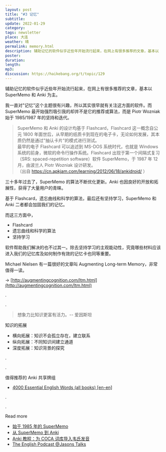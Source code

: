 ```yaml
---
layout: post
title: "#3 记忆"
subtitle: 
update: 2022-01-29
category: 
tags: newsletter
place: 大连
weather: 晴
permalink: memory.html
description: 辅助记忆的软件似乎近些年开始流行起来，在网上有很多推荐的文章，基本以 SuperMemo 和 Anki 为主。我一直对"记忆"这个主题很有兴趣，所以其实很早就有关注这方面的软件。而 SuperMemo 最开始强烈吸引我的却并不是它的推荐或算法，而是 Piotr Wozniak 始于 1985/1987 年的坚持和迭代。
poster:
duration: 
length: 
mp3: 
discussion: https://haikebang.org/t/topic/129
---
```


辅助记忆的软件似乎近些年开始流行起来，在网上有很多推荐的文章，基本以 SuperMemo 和 Anki 为主。

我一直对"记忆"这个主题很有兴趣，所以其实很早就有关注这方面的软件。而 SuperMemo 最开始强烈吸引我的却并不是它的推荐或算法，而是 Piotr Wozniak 始于 1985/1987 年的坚持和迭代。

> SuperMemo 和 Anki 的设计均基于 Flashcard，Flashcard 这一概念自公元 1800 年面世后，从早期的纸质卡到现在的电子卡，无论如何发展，其本质仍然是通过"抽认卡片"的模式进行测试。<br />
> 最早的电子 Flashcard 可以追述到 MS-DOS 系统时代，也就是 Windows 系统的前身，微软的命令行操作系统。Flashcard 出现于第一个间隔式复习（SRS: spaced-repetition software）软件 SuperMemo，于 1987 年 12 月，由波兰人 Piotr Wozniak 设计研发。<br />
> （出自 https://cn.apkjam.com/learning/2012/06/18/ankidroid/ ）

三十多年过去了，SuperMemo 的算法不断优化更新。Anki 也因良好的开放和拓展性，获得了大量用户的青睐。

基于 Flashcard，遗忘曲线和科学的算法，最后还有坚持学习，SuperMemo 和 Anki 二者都会加固我们的记忆。

而这三方面中，

- Flashcard
- 遗忘曲线和科学的算法
- 坚持学习

软件帮助我们解决的也不过其一。除去坚持学习的主观能动性，究竟哪些材料应该进入我们的记忆库及如何制作有效的记忆卡也同等重要。

Michael Nielsen 有一篇很好的文章叫 Augmenting Long-term Memory，非常值得一读。

-> [http://augmentingcognition.com/ltm.html](http://augmentingcognition.com/ltm.html)

.

.

> 想象力比知识更富有活力。-- 爱因斯坦

知识的拓展
- 横向拓展：知识不会孤立存在，建立联系
- 纵向拓展：不同知识间建立通道
- 深度拓展：知识背景的探究

.

.

值得推荐的 Anki 共享牌组

- [4000 Essential English Words (all books) [en-en]](https://ankiweb.net/shared/info/1104981491)

.

.

Read more

- [始于 1985 年的 SuperMemo](https://jsntn.com/software/2014/04/22/supermemo.html)
- [从 SuperMemo 到 Anki](https://jsntn.com/software/2013/09/19/anki.html)
- [Anki 教程：为 COCA 词库导入韦氏发音](https://jsntn.com/software/2016/04/20/anki-coca.html)
- [The English Podcast @Jasons Talks](https://jsntn.github.io/talks/memory.html)

